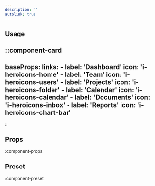 ```yaml
---
description: ''
autolink: true
---
```


## Usage

::component-card
---
baseProps:
  links:
    - label: 'Dashboard'
      icon: 'i-heroicons-home'
    - label: 'Team'
      icon: 'i-heroicons-users'
    - label: 'Projects'
      icon: 'i-heroicons-folder'
    - label: 'Calendar'
      icon: 'i-heroicons-calendar'
    - label: 'Documents'
      icon: 'i-heroicons-inbox'
    - label: 'Reports'
      icon: 'i-heroicons-chart-bar'
---
::

## Props

:component-props

## Preset

:component-preset
